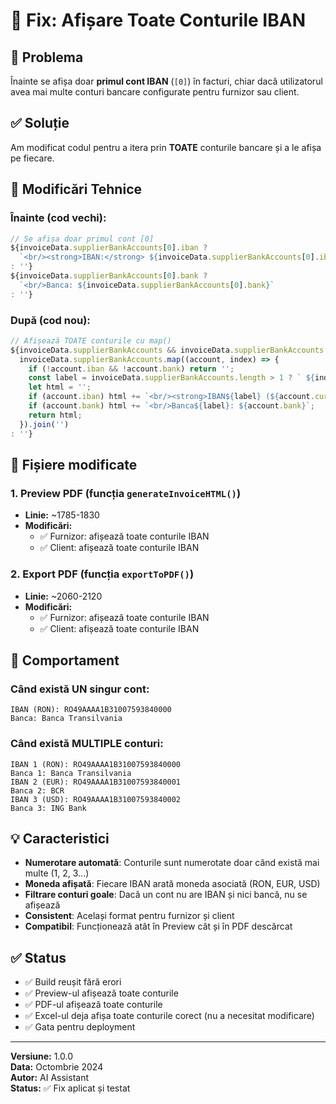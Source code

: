 # 🏦 Fix: Afișare Toate Conturile IBAN

## 🐛 Problema

Înainte se afișa doar **primul cont IBAN** (`[0]`) în facturi, chiar dacă utilizatorul avea mai multe conturi bancare configurate pentru furnizor sau client.

## ✅ Soluție

Am modificat codul pentru a itera prin **TOATE** conturile bancare și a le afișa pe fiecare.

## 🔧 Modificări Tehnice

### Înainte (cod vechi):
```javascript
// Se afișa doar primul cont [0]
${invoiceData.supplierBankAccounts[0].iban ? 
  `<br/><strong>IBAN:</strong> ${invoiceData.supplierBankAccounts[0].iban}` 
: ''}
${invoiceData.supplierBankAccounts[0].bank ? 
  `<br/>Banca: ${invoiceData.supplierBankAccounts[0].bank}` 
: ''}
```

### După (cod nou):
```javascript
// Afișează TOATE conturile cu map()
${invoiceData.supplierBankAccounts && invoiceData.supplierBankAccounts.length > 0 ? 
  invoiceData.supplierBankAccounts.map((account, index) => {
    if (!account.iban && !account.bank) return '';
    const label = invoiceData.supplierBankAccounts.length > 1 ? ` ${index + 1}` : '';
    let html = '';
    if (account.iban) html += `<br/><strong>IBAN${label} (${account.currency || 'RON'}):</strong> ${account.iban}`;
    if (account.bank) html += `<br/>Banca${label}: ${account.bank}`;
    return html;
  }).join('')
: ''}
```

## 📄 Fișiere modificate

### 1. Preview PDF (funcția `generateInvoiceHTML()`)
- **Linie:** ~1785-1830
- **Modificări:**
  - ✅ Furnizor: afișează toate conturile IBAN
  - ✅ Client: afișează toate conturile IBAN

### 2. Export PDF (funcția `exportToPDF()`)
- **Linie:** ~2060-2120
- **Modificări:**
  - ✅ Furnizor: afișează toate conturile IBAN
  - ✅ Client: afișează toate conturile IBAN

## 🎯 Comportament

### Când există UN singur cont:
```
IBAN (RON): RO49AAAA1B31007593840000
Banca: Banca Transilvania
```

### Când există MULTIPLE conturi:
```
IBAN 1 (RON): RO49AAAA1B31007593840000
Banca 1: Banca Transilvania
IBAN 2 (EUR): RO49AAAA1B31007593840001
Banca 2: BCR
IBAN 3 (USD): RO49AAAA1B31007593840002
Banca 3: ING Bank
```

## 💡 Caracteristici

- **Numerotare automată**: Conturile sunt numerotate doar când există mai multe (1, 2, 3...)
- **Moneda afișată**: Fiecare IBAN arată moneda asociată (RON, EUR, USD)
- **Filtrare conturi goale**: Dacă un cont nu are IBAN și nici bancă, nu se afișează
- **Consistent**: Același format pentru furnizor și client
- **Compatibil**: Funcționează atât în Preview cât și în PDF descărcat

## ✅ Status

- ✅ Build reușit fără erori
- ✅ Preview-ul afișează toate conturile
- ✅ PDF-ul afișează toate conturile
- ✅ Excel-ul deja afișa toate conturile corect (nu a necesitat modificare)
- ✅ Gata pentru deployment

---

**Versiune:** 1.0.0  
**Data:** Octombrie 2024  
**Autor:** AI Assistant  
**Status:** ✅ Fix aplicat și testat


